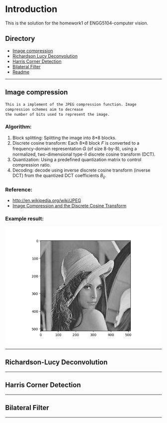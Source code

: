Introduction
=======================================
This is the solution for the homework1 of ENGG5104-computer vision.

## Directory
* [Image compression](#image-compression)
* [Richardson Lucy Deconvolution](#richardson-lucy-deconvolution)
* [Harris Corner Detection](#harris-corner-detection)
* [Bilateral Filter](#bilateral-filter)
* [Readme](#readme)

****
## **Image compression**
<!-- --------------------------------------- -->
	This is a implement of the JPEG compression function. Image compression schemes aim to decrease 
	the number of bits used to represent the image.

### Algorithm:
1. Block splitting: Splitting the image into 8*8 blocks.
2. Discrete cosine transform: Each 8×8 block 𝐹 is converted to a frequency-domain representation 𝐺 (of size 8-by-8), using a normalized, two-dimensional type-II discrete cosine transform (DCT).
3. Quantization: Using a predefined quantization matrix to control compression ratio.
4. Decoding: decode using inverse discrete cosine transform (inverse DCT) from the quantized DCT coefficients $B_{ij}$.

### Reference: 
* <http://en.wikipedia.org/wiki/JPEG>
* [Image Compression and the Discrete Cosine Transform][ref1]

### Example result: 
![Example](./result/Compression.png "result")

****
## **Richardson-Lucy Deconvolution**
<!-- --------------------------------------- -->



****
## **Harris Corner Detection**
<!-- --------------------------------------- -->



****
## **Bilateral Filter**
<!-- --------------------------------------- -->





---------------------------------------------------------
[ref1]:https://www.math.cuhk.edu.hk/~lmlui/dct.pdf "ref1"